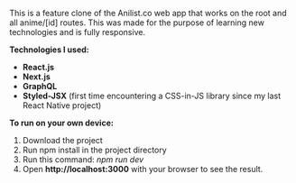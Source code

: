 This is a feature clone of the Anilist.co web app that works on the root and all anime/[id] routes. This was made for the purpose of learning new technologies and is fully responsive.

<strong>Technologies I used:</strong>

<ul>
  <li><strong>React.js</strong></li>
  <li><strong>Next.js</strong></li>
  <li><strong>GraphQL</strong></li>
  <li><strong>Styled-JSX</strong>  (first time encountering a CSS-in-JS library since my last React Native project)</li>
</ul>

<strong>To run on your own device:</strong>

<ol>
  <li> Download the project</li>
  <li>Run npm install in the project directory</li>
  <li> Run this command: <em>npm run dev</em></li>
  <li>Open <strong>http://localhost:3000</strong> with your browser to see the result.</li> 
  </ol>
